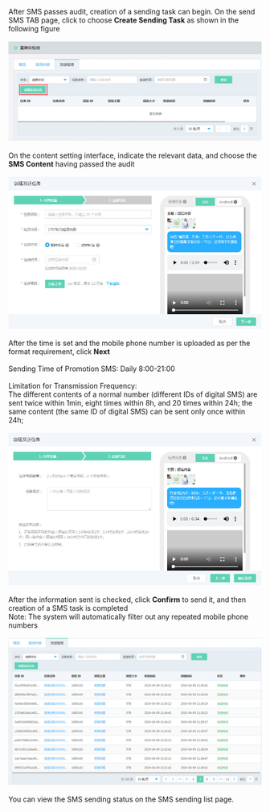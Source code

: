 After SMS passes audit, creation of a sending task can begin. On the send SMS TAB page, click to choose **Create Sending Task** as shown in the following figure<br><br>
![创建发送任务](../../../../image/Cloud-Communication/Rich-Media-SMS/rms-014.png)<br><br>
On the content setting interface, indicate the relevant data, and choose the **SMS Content** having passed the audit<br><br>
![短信内容](../../../../image/Cloud-Communication/Rich-Media-SMS/rms-015.png)<br><br>
After the time is set and the mobile phone number is uploaded as per the format requirement, click **Next**<br><br>
Sending Time of Promotion SMS: Daily 8:00-21:00<br><br>
Limitation for Transmission Frequency:<br>
The different contents of a normal number (different IDs of digital SMS) are sent twice within 1min, eight times within 8h, and 20 times within 24h; the same content (the same ID of digital SMS) can be sent only once within 24h;<br><br>
![过滤号码](../../../../image/Cloud-Communication/Rich-Media-SMS/rms-016.png)<br><br>
After the information sent is checked, click **Confirm** to send it, and then creation of a SMS task is completed<br>
Note: The system will automatically filter out any repeated mobile phone numbers<br><br>
![短信发送列表](../../../../image/Cloud-Communication/Rich-Media-SMS/rms-017.png)<br><br>
You can view the SMS sending status on the SMS sending list page.<br>